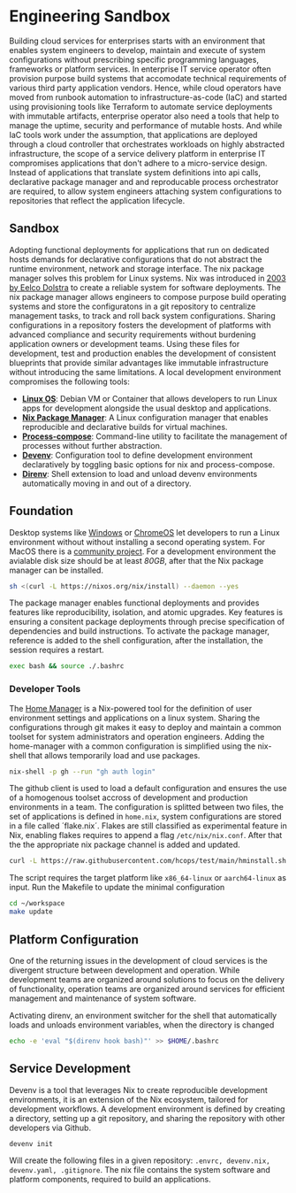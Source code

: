 # Engineering Sandbox
Building cloud services for enterprises starts with an environment that enables system engineers to develop, maintain and execute of system configurations without prescribing specific programming languages, frameworks or platform services. In enterprise IT service operator often provision purpose build systems that accomodate technical requirements of various third party application vendors. Hence, while cloud operators have moved from runbook automation to infrastructure-as-code (IaC) and started using provisioning tools like Terraform to automate service deployments with immutable artifacts, enterprise operator also need a tools that help to manage the uptime, security and performance of mutable hosts. And while IaC tools work under the assumption, that applications are deployed through a cloud controller that orchestrates workloads on highly abstracted infrastructure, the scope of a service delivery platform in enterprise IT compromises applications that don't adhere to a micro-service design. Instead of applications that translate system definitions into api calls, declarative package manager and and reproducable process orchestrator are required, to allow system engineers attaching system configurations to repositories that reflect the application lifecycle.

## Sandbox

Adopting functional deployments for applications that run on dedicated hosts demands for declarative configurations that do not abstract the runtime environment, network and storage interface. The nix package manager solves this problem for Linux systems. Nix was introduced in [2003 by Eelco Dolstra](https://en.wikipedia.org/wiki/Nix_(package_manager)) to create a reliable system for software deployments. The nix package manager allows engineers to compose purpose build operating systems and store the configuratons in a git repository to centralize management tasks, to track and roll back system configurations. Sharing configurations in a repository fosters the development of platforms with advanced compliance and security requirements without burdening application owners or development teams. Using these files for development, test and production enables the development of consistent blueprints that provide similar advantages like immutable infrastructure without introducing the same limitations. A local development environment compromises the following tools:

* **[Linux OS](https://chromeos.dev/en/linux)**: Debian VM or Container that allows developers to run Linux apps for development alongside the usual desktop and applications.
* **[Nix Package Manager](https://nixos.org/)**: A Linux configuration manager that enables reproducible and declarative builds for virtual machines.
* **[Process-compose](https://f1bonacc1.github.io/process-compose/)**: Command-line utility to facilitate the management of processes without further abstraction.
* **[Devenv](https://devenv.sh/)**: Configuration tool to define development environment declaratively by toggling basic options for nix and process-compose.
* **[Direnv](https://direnv.net/)**: Shell extension to load and unload devenv environments automatically moving in and out of a directory.

## Foundation

Desktop systems like [Windows](https://learn.microsoft.com/en-us/windows/wsl/about) or [ChromeOS](https://chromeos.dev/en/linux) let developers to run a Linux environment without without installing a second operating system. For MacOS there is a [community project](https://github.com/LnL7/nix-darwin). For a development environment the avialable disk size should be at least *80GB*, after that the Nix package manager can be installed. 

```sh
sh <(curl -L https://nixos.org/nix/install) --daemon --yes
```

The package manager enables functional deployments and provides features like reproducibility, isolation, and atomic upgrades. Key features is ensuring a consitent package deployments through precise specification of dependencies and build instructions. To activate the package manager, reference is added to the shell configuration, after the installation, the session requires a restart.

```sh
exec bash && source ./.bashrc
```

### Developer Tools

The [Home Manager](https://nix-community.github.io/home-manager/) is a Nix-powered tool for the definition of user environment settings and applications on a linux system. Sharing the configurations through git makes it easy to deploy and maintain a common toolset for system administrators and operation engineers. Adding the home-manager with a common configuration is simplified using the nix-shell that allows temporarily load and use packages. 

```sh
nix-shell -p gh --run "gh auth login"
```

The github client is used to load a default configuration and ensures the use of a homogenous toolset accross of development and production environments in a team. The configuration is splitted between two files, the set of applications is defined in `home.nix`, system configurations are stored in a file called ´flake.nix´. Flakes are still classified as experimental feature in Nix, enabling flakes requires to append a flag `/etc/nix/nix.conf`. After that the the appropriate nix package channel is added and updated.

```sh
curl -L https://raw.githubusercontent.com/hcops/test/main/hminstall.sh | sh -s -- aarch64-linux
```
The script requires the target platform like `x86_64-linux` or `aarch64-linux` as input. Run the Makefile to update the minimal configuration

```sh
cd ~/workspace
make update
```

## Platform Configuration

One of the returning issues in the development of cloud services is the divergent structure between development and operation. While development teams are organized around solutions to focus on the delivery of functionality, operation teams are organized around services for efficient management and maintenance of system software. 

Activating direnv, an environment switcher for the shell that automatically loads and unloads environment variables, when the directory is changed

```sh
echo -e 'eval "$(direnv hook bash)"' >> $HOME/.bashrc
```

## Service Development

Devenv is a tool that leverages Nix to create reproducible development environments, it is an extension of the Nix ecosystem, tailored for development workflows. A development environment is defined by creating a directory, setting up a git repository, and sharing the repository with other developers via Github.

```sh
devenv init
```

Will create the following files in a given repository: `.envrc, devenv.nix, devenv.yaml, .gitignore`. The nix file contains the system software and platform components, required to build an applications.
